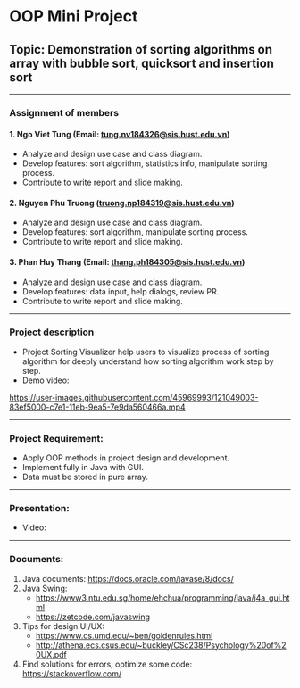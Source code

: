 # OOP Mini Project
## Topic: Demonstration of sorting algorithms on array with bubble sort, quicksort and insertion sort
---

### Assignment of members

#### 1. Ngo Viet Tung (Email: tung.nv184326@sis.hust.edu.vn)
- Analyze and design use case and class diagram.
- Develop features: sort algorithm, statistics info, manipulate sorting process.
- Contribute to write report and slide making.

#### 2. Nguyen Phu Truong (truong.np184319@sis.hust.edu.vn)
- Analyze and design use case and class diagram.
- Develop features: sort algorithm, manipulate sorting process.
- Contribute to write report and slide making.

#### 3. Phan Huy Thang (Email: thang.ph184305@sis.hust.edu.vn)
- Analyze and design use case and class diagram.
- Develop features: data input, help dialogs, review PR.
- Contribute to write report and slide making.

---

### Project description
-  Project Sorting Visualizer help users to visualize process of sorting algorithm for deeply understand how sorting algorithm work step by step.
-  Demo video:

https://user-images.githubusercontent.com/45969993/121049003-83ef5000-c7e1-11eb-9ea5-7e9da560466a.mp4


---
### Project Requirement:

- Apply OOP methods in project design and development.
- Implement fully in Java with GUI.
- Data must be stored in pure array.

---
### Presentation:
- Video:

<!--  https://user-images.githubusercontent.com/45969993/121383416-a4e6ab00-c971-11eb-9f47-05ec29f0ba5c.mp4 -->


---
### Documents:
1. Java documents: https://docs.oracle.com/javase/8/docs/
2. Java Swing: 
    - https://www3.ntu.edu.sg/home/ehchua/programming/java/j4a_gui.html
    - https://zetcode.com/javaswing
3. Tips for design UI/UX:
    - https://www.cs.umd.edu/~ben/goldenrules.html
    - http://athena.ecs.csus.edu/~buckley/CSc238/Psychology%20of%20UX.pdf
4. Find solutions for errors, optimize some code: https://stackoverflow.com/
